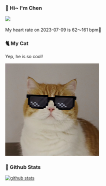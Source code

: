 ### 👋 Hi~ I'm Chen 

![](https://komarev.com/ghpvc/?username=z1cheng&style=flat)

My heart rate on 2023-07-09 is 62～161 bpm💖

### 🐈 My Cat
Yep, he is so cool!

<img src="/images/mycat.jpg" width="300px" />

### 🧐 Github Stats
[![github stats](https://github-readme-stats.vercel.app/api?username=z1cheng&show_icons=true&theme=default)](https://github.com/anuraghazra/github-readme-stats)

